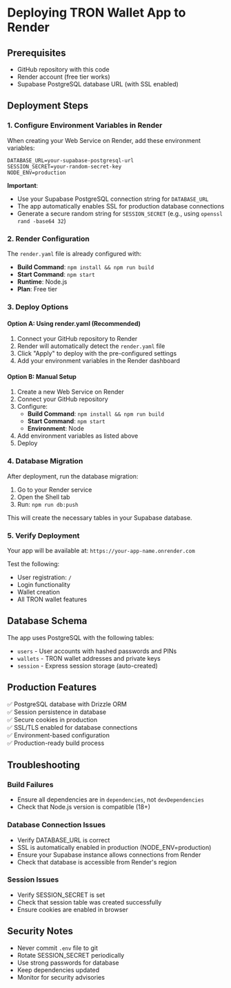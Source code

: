 # Deploying TRON Wallet App to Render

## Prerequisites
- GitHub repository with this code
- Render account (free tier works)
- Supabase PostgreSQL database URL (with SSL enabled)

## Deployment Steps

### 1. Configure Environment Variables in Render

When creating your Web Service on Render, add these environment variables:

```
DATABASE_URL=your-supabase-postgresql-url
SESSION_SECRET=your-random-secret-key
NODE_ENV=production
```

**Important**: 
- Use your Supabase PostgreSQL connection string for `DATABASE_URL`
- The app automatically enables SSL for production database connections
- Generate a secure random string for `SESSION_SECRET` (e.g., using `openssl rand -base64 32`)

### 2. Render Configuration

The `render.yaml` file is already configured with:
- **Build Command**: `npm install && npm run build`
- **Start Command**: `npm start`
- **Runtime**: Node.js
- **Plan**: Free tier

### 3. Deploy Options

#### Option A: Using render.yaml (Recommended)
1. Connect your GitHub repository to Render
2. Render will automatically detect the `render.yaml` file
3. Click "Apply" to deploy with the pre-configured settings
4. Add your environment variables in the Render dashboard

#### Option B: Manual Setup
1. Create a new Web Service on Render
2. Connect your GitHub repository
3. Configure:
   - **Build Command**: `npm install && npm run build`
   - **Start Command**: `npm start`
   - **Environment**: Node
4. Add environment variables as listed above
5. Deploy

### 4. Database Migration

After deployment, run the database migration:
1. Go to your Render service
2. Open the Shell tab
3. Run: `npm run db:push`

This will create the necessary tables in your Supabase database.

### 5. Verify Deployment

Your app will be available at: `https://your-app-name.onrender.com`

Test the following:
- User registration: `/`
- Login functionality
- Wallet creation
- All TRON wallet features

## Database Schema

The app uses PostgreSQL with the following tables:
- `users` - User accounts with hashed passwords and PINs
- `wallets` - TRON wallet addresses and private keys
- `session` - Express session storage (auto-created)

## Production Features

✅ PostgreSQL database with Drizzle ORM  
✅ Session persistence in database  
✅ Secure cookies in production  
✅ SSL/TLS enabled for database connections  
✅ Environment-based configuration  
✅ Production-ready build process  

## Troubleshooting

### Build Failures
- Ensure all dependencies are in `dependencies`, not `devDependencies`
- Check that Node.js version is compatible (18+)

### Database Connection Issues
- Verify DATABASE_URL is correct
- SSL is automatically enabled in production (NODE_ENV=production)
- Ensure your Supabase instance allows connections from Render
- Check that database is accessible from Render's region

### Session Issues
- Verify SESSION_SECRET is set
- Check that session table was created successfully
- Ensure cookies are enabled in browser

## Security Notes

- Never commit `.env` file to git
- Rotate SESSION_SECRET periodically
- Use strong passwords for database
- Keep dependencies updated
- Monitor for security advisories
